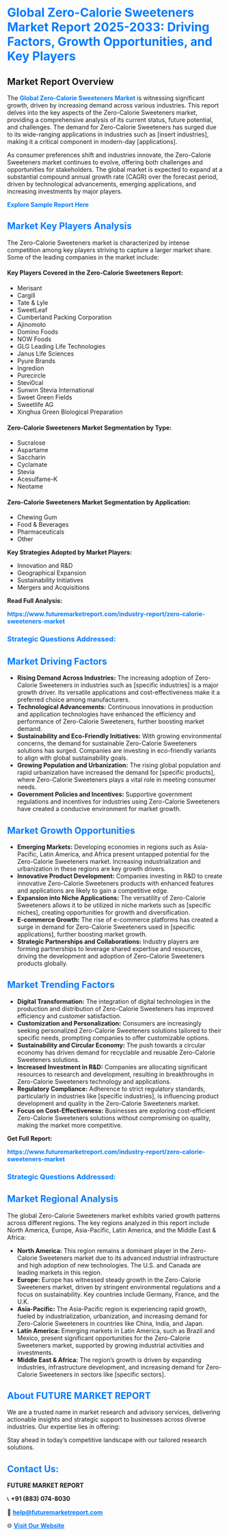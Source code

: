 <h1 style="color: #007BFF;">Global Zero-Calorie Sweeteners Market Report 2025-2033: Driving Factors, Growth Opportunities, and Key Players</h1>

<section id="overview">
<h2>Market Report Overview</h2>
<p>The <a href="https://www.futuremarketreport.com/industry-report/zero-calorie-sweeteners-market" style="color: #007BFF; text-decoration: none;"><strong>Global Zero-Calorie Sweeteners Market</strong></a> is witnessing significant growth, driven by increasing demand across various industries. This report delves into the key aspects of the Zero-Calorie Sweeteners market, providing a comprehensive analysis of its current status, future potential, and challenges. The demand for Zero-Calorie Sweeteners has surged due to its wide-ranging applications in industries such as [insert industries], making it a critical component in modern-day [applications].</p>
<p>As consumer preferences shift and industries innovate, the Zero-Calorie Sweeteners market continues to evolve, offering both challenges and opportunities for stakeholders. The global market is expected to expand at a substantial compound annual growth rate (CAGR) over the forecast period, driven by technological advancements, emerging applications, and increasing investments by major players.</p>
</section>

<section id="overview">
<p><a href="https://www.futuremarketreport.com/request-sample/reportId=90042" style="color: #007BFF; text-decoration: none;"><strong>Explore Sample Report Here</strong></a></p>
</section>

<section id="key-players">
<h2 style="color: #007BFF;">Market Key Players Analysis</h2>
<p>The Zero-Calorie Sweeteners market is characterized by intense competition among key players striving to capture a larger market share. Some of the leading companies in the market include:</p>
<h4>Key Players Covered in the Zero-Calorie Sweeteners Report:</h4>
<ul><li>Merisant</li><li>Cargill</li><li>Tate &amp; Lyle</li><li>SweetLeaf</li><li>Cumberland Packing Corporation</li><li>Ajinomoto</li><li>Domino Foods</li><li>NOW Foods</li><li>GLG Leading Life Technologies</li><li>Janus Life Sciences</li><li>Pyure Brands</li><li>Ingredion</li><li>Purecircle</li><li>Stevi0cal</li><li>Sunwin Stevia International</li><li>Sweet Green Fields</li><li>Sweetlife AG</li><li>Xinghua Green Biological Preparation</li></ul>
<h4>Zero-Calorie Sweeteners Market Segmentation by Type:</h4>
<ul><li>Sucralose</li><li>Aspartame</li><li>Saccharin</li><li>Cyclamate</li><li>Stevia</li><li>Acesulfame-K</li><li>Neotame</li></ul>

<h4>Zero-Calorie Sweeteners Market Segmentation by Application:</h4>
<ul><li>Chewing Gum</li><li>Food &amp; Beverages</li><li>Pharmaceuticals</li><li>Other</li></ul>
<p><strong>Key Strategies Adopted by Market Players:</strong></p>
<ul>
<li>Innovation and R&D</li>
<li>Geographical Expansion</li>
<li>Sustainability Initiatives</li>
<li>Mergers and Acquisitions</li>
</ul>
</section>

<section>
<p><strong>Read Full Analysis: </strong></p><a href="https://www.futuremarketreport.com/industry-report/zero-calorie-sweeteners-market" style="color: #007BFF; text-decoration: none;"><strong>https://www.futuremarketreport.com/industry-report/zero-calorie-sweeteners-market</strong></a>
<h3 style="color: #007BFF;">Strategic Questions Addressed:</h3>
</section>

<section id="driving-factors">
<h2 style="color: #007BFF;">Market Driving Factors</h2>
<ul>
<li><strong>Rising Demand Across Industries:</strong> The increasing adoption of Zero-Calorie Sweeteners in industries such as [specific industries] is a major growth driver. Its versatile applications and cost-effectiveness make it a preferred choice among manufacturers.</li>
<li><strong>Technological Advancements:</strong> Continuous innovations in production and application technologies have enhanced the efficiency and performance of Zero-Calorie Sweeteners, further boosting market demand.</li>
<li><strong>Sustainability and Eco-Friendly Initiatives:</strong> With growing environmental concerns, the demand for sustainable Zero-Calorie Sweeteners solutions has surged. Companies are investing in eco-friendly variants to align with global sustainability goals.</li>
<li><strong>Growing Population and Urbanization:</strong> The rising global population and rapid urbanization have increased the demand for [specific products], where Zero-Calorie Sweeteners plays a vital role in meeting consumer needs.</li>
<li><strong>Government Policies and Incentives:</strong> Supportive government regulations and incentives for industries using Zero-Calorie Sweeteners have created a conducive environment for market growth.</li>
</ul>
</section>

<section id="growth-opportunities">
<h2 style="color: #007BFF;">Market Growth Opportunities</h2>
<ul>
<li><strong>Emerging Markets:</strong> Developing economies in regions such as Asia-Pacific, Latin America, and Africa present untapped potential for the Zero-Calorie Sweeteners market. Increasing industrialization and urbanization in these regions are key growth drivers.</li>
<li><strong>Innovative Product Development:</strong> Companies investing in R&D to create innovative Zero-Calorie Sweeteners products with enhanced features and applications are likely to gain a competitive edge.</li>
<li><strong>Expansion into Niche Applications:</strong> The versatility of Zero-Calorie Sweeteners allows it to be utilized in niche markets such as [specific niches], creating opportunities for growth and diversification.</li>
<li><strong>E-commerce Growth:</strong> The rise of e-commerce platforms has created a surge in demand for Zero-Calorie Sweeteners used in [specific applications], further boosting market growth.</li>
<li><strong>Strategic Partnerships and Collaborations:</strong> Industry players are forming partnerships to leverage shared expertise and resources, driving the development and adoption of Zero-Calorie Sweeteners products globally.</li>
</ul>
</section>

<section id="trending-factors">
<h2 style="color: #007BFF;">Market Trending Factors</h2>
<ul>
<li><strong>Digital Transformation:</strong> The integration of digital technologies in the production and distribution of Zero-Calorie Sweeteners has improved efficiency and customer satisfaction.</li>
<li><strong>Customization and Personalization:</strong> Consumers are increasingly seeking personalized Zero-Calorie Sweeteners solutions tailored to their specific needs, prompting companies to offer customizable options.</li>
<li><strong>Sustainability and Circular Economy:</strong> The push towards a circular economy has driven demand for recyclable and reusable Zero-Calorie Sweeteners solutions.</li>
<li><strong>Increased Investment in R&D:</strong> Companies are allocating significant resources to research and development, resulting in breakthroughs in Zero-Calorie Sweeteners technology and applications.</li>
<li><strong>Regulatory Compliance:</strong> Adherence to strict regulatory standards, particularly in industries like [specific industries], is influencing product development and quality in the Zero-Calorie Sweeteners market.</li>
<li><strong>Focus on Cost-Effectiveness:</strong> Businesses are exploring cost-efficient Zero-Calorie Sweeteners solutions without compromising on quality, making the market more competitive.</li>
</ul>
</section>

<section>
<p><strong>Get Full Report: </strong></p><a href="https://www.futuremarketreport.com/industry-report/zero-calorie-sweeteners-market" style="color: #007BFF; text-decoration: none;"><strong>https://www.futuremarketreport.com/industry-report/zero-calorie-sweeteners-market</strong></a>
<h3 style="color: #007BFF;">Strategic Questions Addressed:</h3>
</section>


<section id="regional-analysis">
<h2 style="color: #007BFF;">Market Regional Analysis</h2>
<p>The global Zero-Calorie Sweeteners market exhibits varied growth patterns across different regions. The key regions analyzed in this report include North America, Europe, Asia-Pacific, Latin America, and the Middle East & Africa:</p>
<ul>
<li><strong>North America:</strong> This region remains a dominant player in the Zero-Calorie Sweeteners market due to its advanced industrial infrastructure and high adoption of new technologies. The U.S. and Canada are leading markets in this region.</li>
<li><strong>Europe:</strong> Europe has witnessed steady growth in the Zero-Calorie Sweeteners market, driven by stringent environmental regulations and a focus on sustainability. Key countries include Germany, France, and the U.K.</li>
<li><strong>Asia-Pacific:</strong> The Asia-Pacific region is experiencing rapid growth, fueled by industrialization, urbanization, and increasing demand for Zero-Calorie Sweeteners in countries like China, India, and Japan.</li>
<li><strong>Latin America:</strong> Emerging markets in Latin America, such as Brazil and Mexico, present significant opportunities for the Zero-Calorie Sweeteners market, supported by growing industrial activities and investments.</li>
<li><strong>Middle East & Africa:</strong> The region’s growth is driven by expanding industries, infrastructure development, and increasing demand for Zero-Calorie Sweeteners in sectors like [specific sectors].</li>
</ul>
</section>

<footer>
<h2 style="color: #007BFF;">About FUTURE MARKET REPORT</h2>
<p>We are a trusted name in market research and advisory services, delivering actionable insights and strategic support to businesses across diverse industries. Our expertise lies in offering:</p>

<p>Stay ahead in today’s competitive landscape with our tailored research solutions.</p>

<h2 style="color: #007BFF;">Contact Us:</h2>
<p><strong>FUTURE MARKET REPORT</strong></p>
<p>📞 <strong>+91 (883) 074-8030</strong></p>
<p>📧 <strong><a href="mailto:help@futuremarketreport.com" style="color: #007BFF;">help@futuremarketreport.com</a></strong></p>
<p>🌐 <strong><a href="https://www.futuremarketreport.com/" style="color: #007BFF;">Visit Our Website</a></strong></p>
</footer>